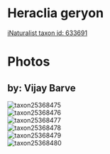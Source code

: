 
Heraclia geryon
===============
  
[iNaturalist taxon id: 633691](https://www.inaturalist.org/taxa/633691)
# Photos

## by: Vijay Barve
  
![taxon25368475](https://inaturalist-open-data.s3.amazonaws.com/photos/28221672/medium.jpeg)  
![taxon25368476](https://inaturalist-open-data.s3.amazonaws.com/photos/28221681/medium.jpeg)  
![taxon25368477](https://inaturalist-open-data.s3.amazonaws.com/photos/28221841/medium.jpeg)  
![taxon25368478](https://inaturalist-open-data.s3.amazonaws.com/photos/28221846/medium.jpeg)  
![taxon25368479](https://inaturalist-open-data.s3.amazonaws.com/photos/28221849/medium.jpeg)  
![taxon25368480](https://inaturalist-open-data.s3.amazonaws.com/photos/28221851/medium.jpeg)